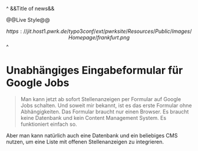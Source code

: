 
^
&&Title of news&&

@@Live Style@@

$$https://jit.host1.pwrk.de/typo3conf/ext/pwrksite/Resources/Public/Images/Homepage/frankfurt.png$$
^


# Unabhängiges Eingabeformular für Google Jobs

>Man kann jetzt ab sofort Stellenanzeigen per Formular auf Google Jobs schalten. Und soweit mir bekannt, ist es das erste Formular ohne Abhängigkeiten. Das Formular braucht nur einen Browser. Es braucht keine Datenbank und kein Content Management System. Es funktioniert einfach so.

Aber man kann natürlich auch eine Datenbank und ein beliebiges CMS nutzen, um eine Liste mit offenen Stellenanzeigen zu integrieren.

